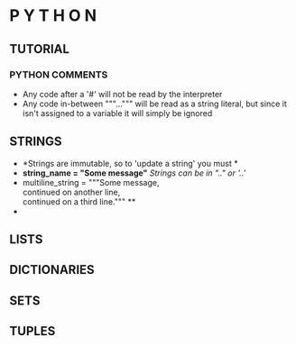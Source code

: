 # P Y T H O N
## TUTORIAL


### PYTHON COMMENTS
- Any code after a '\#' will not be read by the interpreter
- Any code in-between """...""" will be read as a string literal, but since it isn't assigned to a variable it will simply be ignored

## STRINGS
- *Strings are immutable, so to 'update a string' you must *
- **string_name = "Some message"** *Strings can be in ".." or '..'*
- multiline_string = """Some message,  
continued on another line,  
continued on a third line.""" **
-


## LISTS
## DICTIONARIES
## SETS
## TUPLES
